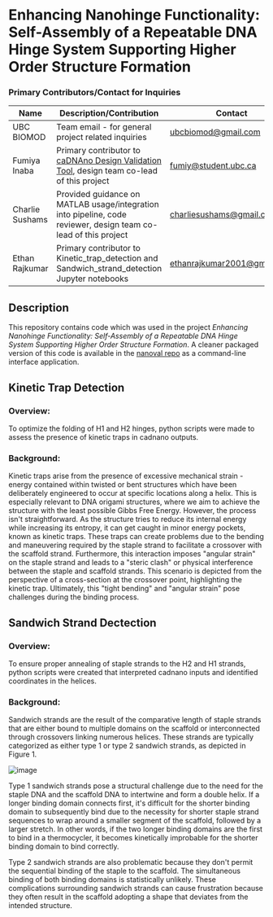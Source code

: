 # Enhancing Nanohinge Functionality: Self-Assembly of a Repeatable DNA Hinge System Supporting Higher Order Structure Formation

### Primary Contributors/Contact for Inquiries
| Name | Description/Contribution | Contact |
| ---- | ------------------------ | ------- | 
|UBC BIOMOD| Team email - for general project related inquiries | ubcbiomod@gmail.com | 
| Fumiya Inaba | Primary contributor to [caDNAno Design Validation Tool](https://github.com/ubcbiomod/caDNAno-Design-Validation-Tool-Nanoval), design team co-lead of this project | fumiy@student.ubc.ca | 
| Charlie Sushams | Provided guidance on MATLAB usage/integration into pipeline, code reviewer, design team co-lead of this project | charliesushams@gmail.com |
| Ethan Rajkumar | Primary contributor to Kinetic_trap_detection and Sandwich_strand_detection Jupyter notebooks | ethanrajkumar2001@gmail.com | 

## Description
This repository contains code which was used in the project <i>Enhancing Nanohinge Functionality: Self-Assembly of a Repeatable DNA Hinge System Supporting Higher Order Structure Formation</i>. A cleaner packaged version of this code is available in the [nanoval repo](https://github.com/ubcbiomod/caDNAno-Design-Validation-Tool-Nanoval) as a command-line interface application.   

## Kinetic Trap Detection 
### Overview:
To optimize the folding of H1 and H2 hinges, python scripts were made to assess the presence of kinetic traps in cadnano outputs. 
### Background:

Kinetic traps arise from the presence of excessive mechanical strain - energy contained within twisted or bent structures which have been deliberately engineered to occur at specific locations along a helix. This is especially relevant to DNA origami structures, where we aim to achieve the structure with the least possible Gibbs Free Energy.
However, the process isn't straightforward. As the structure tries to reduce its internal energy while increasing its entropy, it can get caught in minor energy pockets, known as kinetic traps. These traps can create problems due to the bending and maneuvering required by the staple strand to facilitate a crossover with the scaffold strand.
Furthermore, this interaction imposes "angular strain" on the staple strand and leads to a "steric clash" or physical interference between the staple and scaffold strands. This scenario is depicted from the perspective of a cross-section at the crossover point, highlighting the kinetic trap. Ultimately, this "tight bending" and "angular strain" pose challenges during the binding process.

## Sandwich Strand Dectection
### Overview:
To ensure proper annealing of staple strands to the H2 and H1 strands, python scripts were created that interpreted cadnano inputs and identified coordinates in the helices. 

### Background:
Sandwich strands are the result of the comparative length of staple strands that are either bound to multiple domains on the scaffold or interconnected through crossovers linking numerous helices. These strands are typically categorized as either type 1 or type 2 sandwich strands, as depicted in Figure 1.

![image](https://github.com/ubcbiomod/Higher-Order-Nanohinge-Systems/assets/61441923/2a1f8b68-f495-4204-887b-9d10dfae485d)

Type 1 sandwich strands pose a structural challenge due to the need for the staple DNA and the scaffold DNA to intertwine and form a double helix. If a longer binding domain connects first, it's difficult for the shorter binding domain to subsequently bind due to the necessity for shorter staple strand sequences to wrap around a smaller segment of the scaffold, followed by a larger stretch. In other words, if the two longer binding domains are the first to bind in a thermocycler, it becomes kinetically improbable for the shorter binding domain to bind correctly.

Type 2 sandwich strands are also problematic because they don't permit the sequential binding of the staple to the scaffold. The simultaneous binding of both binding domains is statistically unlikely. These complications surrounding sandwich strands can cause frustration because they often result in the scaffold adopting a shape that deviates from the intended structure.
